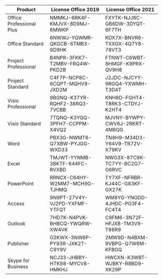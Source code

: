 | Product | License Office 2019 | License Office 2021 |
|---------|---------------------|---------------------|
| Office Professional Plus | NMMKJ-6RK4F-KMJVX-8D9MJ-6MWKP | FXYTK-NJJ8C-GB6DW-3DYQT-6F7TH
| Office Standard | 6NWWJ-YQWMR-QKGCB-6TMB3-9D9HK 	| KDX7X-BNVR8-TXXGX-4Q7Y8-78VT3
| Project Professional | B4NPR-3FKK7-T2MBV-FRQ4W-PKD2B |	FTNWT-C6WBT-8HMGF-K9PRX-QV9H8
| Project Standard | C4F7P-NCP8C-6CQPT-MQHV9-JXD2M	| J2JDC-NJCYY-9RGQ4-YXWMH-T3D4T
| Visio Professional | 9BGNQ-K37YR-RQHF2-38RQ3-7VCBB |	KNH8D-FGHT4-T8RK3-CTDYJ-K2HT4
| Visio Standard | 7TQNQ-K3YQQ-3PFH7-CCPPM-X4VQ2 |	MJVNY-BYWPY-CWV6J-2RKRT-4M8QG
| Word | PBX3G-NWMT6-Q7XBW-PYJGG-WXD33	| TN8H9-M34D3-Y64V9-TR72V-X79KV
| Excel | TMJWT-YYNMB-3BKTF-644FC-RVXBD	| NWG3X-87C9K-TC7YY-BC2G7-G6RVC
| PowerPoint | RRNCX-C64HY-W2MM7-MCH9G-TJHMQ	| TY7XF-NFRBR-KJ44C-G83KF-GX27K
| Access | 9N9PT-27V4Y-VJ2PD-YXFMF-YTFQT	| WM8YG-YNGDD-4JHDC-PG3F4-FC4T4
| Outlook | 7HD7K-N4PVK-BHBCQ-YWQRW-XW4VK	| C9FM6-3N72F-HFJXB-TM3V9-T86R9
| Publisher | G2KWX-3NW6P-PY93R-JXK2T-C9Y9V	| 2MW9D-N4BXM-9VBPG-Q7W6M-KFBGQ
| Skype for Business | NCJ33-JHBBY-HTK98-MYCV8-HMKHJ | HWCXN-K3WBT-WJBKY-R8BD9-XK29P

